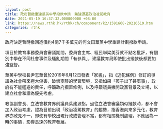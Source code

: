 ```yaml
---
layout: post
title: 政府暫撤重建華英中學撥款申請　葉建源憂政治凌駕教育
date: 2021-05-19 16:37:32.000000000 +08:00
link: https://news.rthk.hk/rthk/ch/component/k2/1591668-20210519.htm
categories: rthk
---
```


政府決定暫時撤回造價約4億7千多萬元的何文田華英中學重建計劃撥款申請。

項目於教育事務委員會審議期間，委員會主席、經民聯梁美芬就不點名批評，有個別中學在不同社會事件及騷亂期間「有參與」，建議教育局即使批出撥款後都要加強監督。

華英中學校長尹志華曾於2019年6月12日發表「家書」，指《逃犯條例》修訂的爭議為社會帶來極大傷害，破壞寧靜的學習環境，又指如果「孩子出了甚麼事」，政府有不能迴避的責任，呼籲政府擱置修例，以及呼籲議員撇開政黨背景及立場，以建立社會和諧為優先考慮。

教協副會長、立法會教育界前議員葉建源指，過往立法會審議類似撥款時，都不會加入政治考慮，認為目前出現「政治凌駕教育」的趨勢，指香港向來多元化，教育界亦政見不一，即使有學校出現行政或管理不當，都有相關機制處理，不應因為一時的事情，影響長遠的教育發展。
